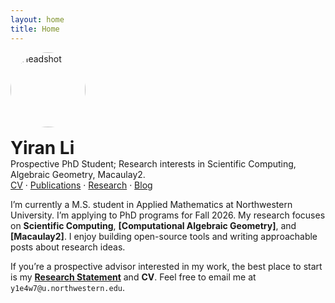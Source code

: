 ```yaml
---
layout: home
title: Home
---
```


<div style="display:flex;align-items:center;gap:1rem;flex-wrap:wrap">
  <img src="/assets/img/headshot.jpg" alt="Headshot" style="width:120px;height:120px;border-radius:100%;object-fit:cover">
  <div>
    <h1 style="margin:0">Yiran Li</h1>
    <p style="margin:0">Prospective PhD Student; Research interests in Scientific Computing, Algebraic Geometry, Macaulay2.</p>
    <p style="margin:0"><a href="/cv.md">CV</a> · <a href="/publications.md">Publications</a> · <a href="/research.md">Research</a> · <a href="/blog/">Blog</a></p>
  </div>
</div>

I’m currently a M.S. student in Applied Mathematics at Northwestern University. I’m applying to PhD programs for Fall 2026.
My research focuses on **Scientific Computing**, **[Computational Algebraic Geometry]**, and **[Macaulay2]**. I enjoy building open-source tools and writing approachable posts about research ideas.

If you’re a prospective advisor interested in my work, the best place to start is my **[Research Statement](#)** and **CV**. Feel free to email me at `y1e4w7@u.northwestern.edu`.
